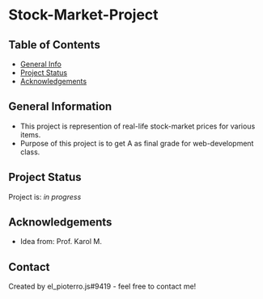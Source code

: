 # Stock-Market-Project

## Table of Contents
* [General Info](#general-information)
* [Project Status](#project-status)
* [Acknowledgements](#acknowledgements)
<!-- * [License](#license) -->


## General Information
- This project is represention of real-life stock-market prices for various items.
- Purpose of this project is to get A as final grade for web-development class.


## Project Status
Project is: _in progress_ 
<!-- / _complete_ / _no longer being worked on_. If you are no longer working on it, provide reasons why. -->


## Acknowledgements
- Idea from: Prof. Karol M.

## Contact
Created by el_pioterro.js#9419 - feel free to contact me!


<!-- Optional -->
<!-- ## License -->
<!-- This project is open source and available under the [... License](). -->

<!-- You don't have to include all sections - just the one's relevant to your project -->
